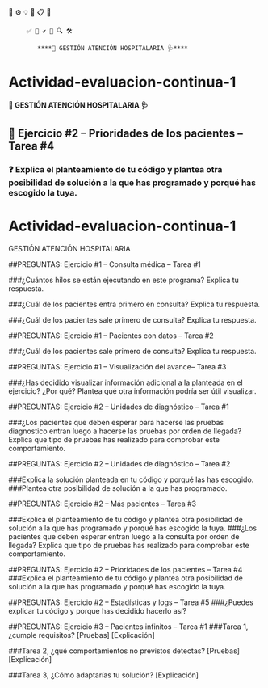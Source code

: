  📌 ⚙️ 💡 💭 📋 🔄

         ✅ 🧠 ✔️ 🧾 🔍 🛠

            ****🏥 GESTIÓN ATENCIÓN HOSPITALARIA 🩺****


# **Actividad-evaluacion-continua-1**
**🏥 GESTIÓN ATENCIÓN HOSPITALARIA 🩺**

## 🧠 Ejercicio #2 – Prioridades de los pacientes – Tarea #4

### ❓ Explica el planteamiento de tu código y plantea otra posibilidad de solución a la que has programado y porqué has escogido la tuya.


# Actividad-evaluacion-continua-1
GESTIÓN ATENCIÓN HOSPITALARIA


##PREGUNTAS: Ejercicio #1 – Consulta médica – Tarea #1

###¿Cuántos hilos se están ejecutando en este programa? Explica tu respuesta. 

###¿Cuál de los pacientes entra primero en consulta? Explica tu respuesta.

###¿Cuál de los pacientes sale primero de consulta? Explica tu respuesta.

##PREGUNTAS: Ejercicio #1 – Pacientes con datos – Tarea #2

###¿Cuál de los pacientes sale primero de consulta? Explica tu respuesta.

##PREGUNTAS: Ejercicio #1 – Visualización del avance– Tarea #3

###¿Has decidido visualizar información adicional a la planteada en el ejercicio? ¿Por qué? Plantea qué otra información podría ser útil visualizar.

##PREGUNTAS: Ejercicio #2 – Unidades de diagnóstico – Tarea #1

###¿Los pacientes que deben esperar para hacerse las pruebas diagnostico entran luego a hacerse las pruebas por orden de llegada? Explica que tipo de pruebas has realizado para comprobar este comportamiento. 

##PREGUNTAS: Ejercicio #2 – Unidades de diagnóstico – Tarea #2

###Explica la solución planteada en tu código y porqué las has escogido.
###Plantea otra posibilidad de solución a la que has programado.

##PREGUNTAS: Ejercicio #2 – Más pacientes – Tarea #3

###Explica el planteamiento de tu código y plantea otra posibilidad de solución a la que has programado y porqué has escogido la tuya.
###¿Los pacientes que deben esperar entran luego a la consulta por orden de llegada? Explica que tipo de pruebas has realizado para comprobar este comportamiento. 

##PREGUNTAS: Ejercicio #2 – Prioridades de los pacientes – Tarea #4
###Explica el planteamiento de tu código y plantea otra posibilidad de solución a la que has programado y porqué has escogido la tuya.

##PREGUNTAS: Ejercicio #2 – Estadísticas y logs – Tarea #5
###¿Puedes explicar tu código y porque has decidido hacerlo así? 

##PREGUNTAS: Ejercicio #3 – Pacientes infinitos – Tarea #1
###Tarea 1, ¿cumple requisitos? [Pruebas] [Explicación]

###Tarea 2, ¿qué comportamientos no previstos detectas? [Pruebas] [Explicación]

###Tarea 3, ¿Cómo adaptarías tu solución? [Explicación]


